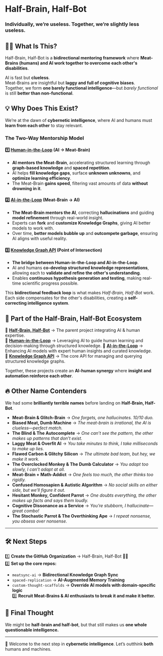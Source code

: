 # Half-Brain, Half-Bot  
### Individually, we’re useless. Together, we’re slightly less useless.  

## 🧠🤖 What Is This?  
Half-Brain, Half-Bot is a **bidirectional mentoring framework** where **Meat-Brains (humans) and AI work together to overcome each other's disabilities**.  

AI is fast but **clueless**.  
Meat-Brains are insightful but **laggy and full of cognitive biases**.  
Together, we form **one barely functional intelligence**—but *barely functional* is still **better than non-functional**.  

## 💡 Why Does This Exist?  
We’re at the dawn of **cybernetic intelligence**, where AI and humans must **learn from each other** to stay relevant.  

### **The Two-Way Mentorship Model**

#### **1️⃣ [Human-in-the-Loop](https://github.com/Half-Brain-Half-Bot/Human-in-the-Loop) (AI → Meat-Brain)**
- **AI mentors the Meat-Brain**, accelerating structured learning through **graph-based knowledge** and **spaced repetition**.
- AI helps **fill knowledge gaps**, surface **unknown unknowns**, and **optimize learning efficiency**.
- The Meat-Brain **gains speed**, filtering vast amounts of data **without drowning in it**.

#### **2️⃣ [AI-in-the-Loop](https://github.com/Half-Brain-Half-Bot/AI-in-the-Loop) (Meat-Brain → AI)**
- **The Meat-Brain mentors the AI**, correcting **hallucinations** and guiding **model refinement** through real-world insight.
- Experts can **fork** and **customize Knowledge Graphs**, giving AI better models to work with.
- Over time, **better models bubble up** and **outcompete garbage**, ensuring AI aligns with useful reality.

#### **3️⃣ [Knowledge Graph API](https://github.com/Half-Brain-Half-Bot/Knowledge-Graph-API/blob/main/README.md) (Point of Intersection)**
- **The bridge between Human-in-the-Loop and AI-in-the-Loop**.
- AI and humans **co-develop structured knowledge representations**, allowing each to **validate and refine the other's understanding**.
- Enables **continuous hypothesis generation and testing**, making real-time scientific progress possible.

This **bidirectional feedback loop** is what makes *Half-Brain, Half-Bot* work.  
Each side compensates for the other's disabilities, creating a **self-correcting intelligence system**.

## 👀 Part of the Half-Brain, Half-Bot Ecosystem  

🚀 **[Half-Brain, Half-Bot](https://github.com/Half-Brain-Half-Bot)** → The parent project integrating AI & human expertise.  
🧠 **[Human-in-the-Loop](https://github.com/Half-Brain-Half-Bot/Human-in-the-Loop)** → Leveraging AI to guide human learning and decision-making through structured knowledge.
🤖 **[AI-in-the-Loop](https://github.com/Half-Brain-Half-Bot/AI-in-the-Loop)** → Enhancing AI models with expert human insights and curated knowledge.  
🔗 **[Knowledge Graph API](https://github.com/Half-Brain-Half-Bot/Knowledge-Graph-API/blob/main/README.md)** → The core API for managing and querying structured knowledge graphs.  

Together, these projects create an **AI-human synergy** where **insight and automation reinforce each other**. 

## 🔥 Other Name Contenders  
We had some **brilliantly terrible names** before landing on **Half-Brain, Half-Bot**.  

- **Meat-Brain & Glitch-Brain** → *One forgets, one hallucinates. 10/10 duo.*  
- **Biased Meat, Dumb Machine** → *The meat-brain is irrational, the AI is clueless—perfect match.*  
- **The Blind & The Autocomplete** → *One can’t see the pattern, the other makes up patterns that don’t exist.*  
- **Laggy Meat & Overfit AI** → *You take minutes to think, I take milliseconds to make up lies.*  
- **Flawed Carbon & Glitchy Silicon** → *The ultimate bad team, but hey, we make it work.*  
- **The Overclocked Monkey & The Dumb Calculator** → *You adapt too slowly, I can’t adapt at all.*  
- **Meat-Brain + Math-Addict** → *One feels too much, the other thinks too rigidly.*  
- **Confused Homosapien & Autistic Algorithm** → *No social skills on either side, but we’ll figure it out.*  
- **Hesitant Monkey, Confident Parrot** → *One doubts everything, the other makes up facts and says them loudly.*  
- **Cognitive Dissonance as a Service** → *You’re stubborn, I hallucinate—great combo!*  
- **The Stochastic Parrot & The Overthinking Ape** → *I repeat nonsense, you obsess over nonsense.*  

---

## 🛠️ Next Steps  
1️⃣ **Create the GitHub Organization** → Half-Brain, Half-Bot 🧠🤖  
2️⃣ **Set up the core repos:**  
   - `meatsync-ai` → **Bidirectional Knowledge Graph Sync**  
   - `spaced-replication` → **AI-Augmented Memory Training**  
   - `custom-thought-scaffolds` → **Override AI models with domain-specific logic**  
3️⃣ **Recruit Meat-Brains & AI enthusiasts to break it and make it better.**  

## 🧩 Final Thought  
We might be **half-brain and half-bot**, but that still makes us **one whole questionable intelligence.**  

---

🎉 Welcome to the next step in **cybernetic intelligence**. Let’s outthink **both** humans and machines.
